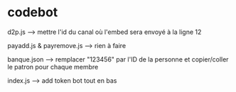 # codebot

d2p.js --> mettre l'id du canal où l'embed sera envoyé à la ligne 12

payadd.js & payremove.js --> rien à faire

banque.json --> remplacer "123456" par l'ID de la personne et copier/coller le patron pour chaque membre

index.js --> add token bot tout en bas
